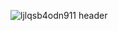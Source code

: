 ![ljlqsb4odn911](https://user-images.githubusercontent.com/48843704/54873129-26b98080-4dc8-11e9-82e8-2287b498c8e9.jpg)
<h> header </h>
